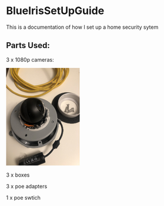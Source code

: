 # BlueIrisSetUpGuide

This is a documentation of how I set up a home security sytem


## Parts Used:

3 x 1080p cameras:

<img src="https://github.com/tarasermolenko/BlueIrisSetUpGuide/blob/main/camera.jpeg" alt="drawing" width="200"/>

3 x boxes

3 x poe adapters 

1 x poe swtich


